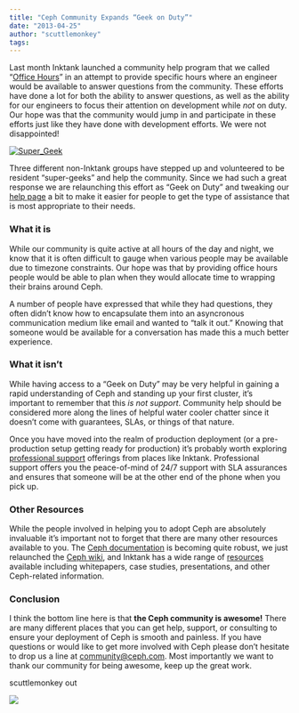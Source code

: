 ```yaml
---
title: "Ceph Community Expands “Geek on Duty”"
date: "2013-04-25"
author: "scuttlemonkey"
tags: 
---
```


Last month Inktank launched a community help program that we called “[Office Hours](http://ceph.com/community/ceph-office-hours-announced)” in an attempt to provide specific hours where an engineer would be available to answer questions from the community. These efforts have done a lot for both the ability to answer questions, as well as the ability for our engineers to focus their attention on development while _not_ on duty. Our hope was that the community would jump in and participate in these efforts just like they have done with development efforts. We were not disappointed!

[![](images/Super_Geek-297x220.jpg "Super_Geek")](http://ceph.com/wp-content/uploads/2013/04/Super_Geek.jpg)

Three different non-Inktank groups have stepped up and volunteered to be resident “super-geeks” and help the community. Since we had such a great response we are relaunching this effort as “Geek on Duty” and tweaking our [help page](http://ceph.com/community/ceph-community-expands-geek-on-duty/ceph.com/help) a bit to make it easier for people to get the type of assistance that is most appropriate to their needs.

### What it is

While our community is quite active at all hours of the day and night, we know that it is often difficult to gauge when various people may be available due to timezone constraints. Our hope was that by providing office hours people would be able to plan when they would allocate time to wrapping their brains around Ceph.

A number of people have expressed that while they had questions, they often didn’t know how to encapsulate them into an asyncronous communication medium like email and wanted to “talk it out.” Knowing that someone would be available for a conversation has made this a much better experience.

### What it isn’t

While having access to a “Geek on Duty” may be very helpful in gaining a rapid understanding of Ceph and standing up your first cluster, it’s important to remember that this _is not support_. Community help should be considered more along the lines of helpful water cooler chatter since it doesn’t come with guarantees, SLAs, or things of that nature.

Once you have moved into the realm of production deployment (or a pre-production setup getting ready for production) it’s probably worth exploring [professional support](http://ceph.com/help/professional) offerings from places like Inktank. Professional support offers you the peace-of-mind of 24/7 support with SLA assurances and ensures that someone will be at the other end of the phone when you pick up.

### Other Resources

While the people involved in helping you to adopt Ceph are absolutely invaluable it’s important not to forget that there are many other resources available to you. The [Ceph documentation](http://ceph.com/docs/master/) is becoming quite robust, we just relaunched the [Ceph wiki](http://wiki.ceph.com), and Inktank has a wide range of [resources](http://inktank.com/resources) available including whitepapers, case studies, presentations, and other Ceph-related information.

### Conclusion

I think the bottom line here is that **the Ceph community is awesome!** There are many different places that you can get help, support, or consulting to ensure your deployment of Ceph is smooth and painless. If you have questions or would like to get more involved with Ceph please don’t hesitate to drop us a line at [community@ceph.com](mailto:community@ceph.com). Most importantly we want to thank our community for being awesome, keep up the great work.

scuttlemonkey out

![](http://track.hubspot.com/__ptq.gif?a=268973&k=14&bu=http://ceph.com&r=http://ceph.com/community/ceph-community-expands-geek-on-duty/&bvt=rss&p=wordpress)
